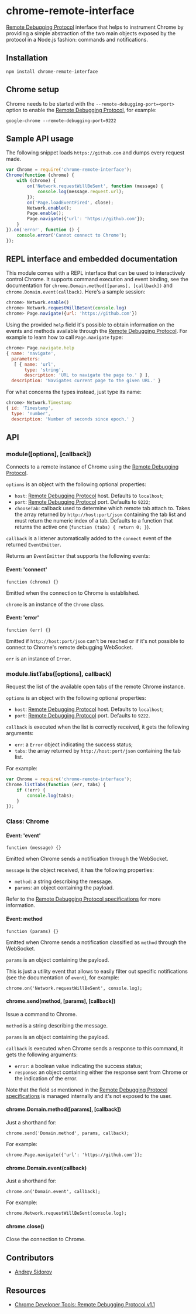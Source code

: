 chrome-remote-interface
=======================

[Remote Debugging Protocol][1] interface that helps to instrument Chrome by
providing a simple abstraction of the two main objects exposed by the protocol
in a Node.js fashion: commands and notifications.

Installation
------------

    npm install chrome-remote-interface

Chrome setup
------------

Chrome needs to be started with the `--remote-debugging-port=<port>` option to
enable the [Remote Debugging Protocol][1], for example:

    google-chrome --remote-debugging-port=9222

Sample API usage
----------------

The following snippet loads `https://github.com` and dumps every request made.

```javascript
var Chrome = require('chrome-remote-interface');
Chrome(function (chrome) {
    with (chrome) {
        on('Network.requestWillBeSent', function (message) {
            console.log(message.request.url);
        });
        on('Page.loadEventFired', close);
        Network.enable();
        Page.enable();
        Page.navigate({'url': 'https://github.com'});
    }
}).on('error', function () {
    console.error('Cannot connect to Chrome');
});
```

REPL interface and embedded documentation
-----------------------------------------

This module comes with a REPL interface that can be used to interactively
control Chrome. It supports command execution and event binding, see the
documentation for `chrome.Domain.method([params], [callback])` and
`chrome.Domain.event(callback)`. Here's a sample session:

```javascript
chrome> Network.enable()
chrome> Network.requestWillBeSent(console.log)
chrome> Page.navigate({url: 'https://github.com'})
```

Using the provided `help` field it's possible to obtain information on the
events and methods available through the [Remote Debugging Protocol][1]. For
example to learn how to call `Page.navigate` type:

```javascript
chrome> Page.navigate.help
{ name: 'navigate',
  parameters:
   [ { name: 'url',
       type: 'string',
       description: 'URL to navigate the page to.' } ],
  description: 'Navigates current page to the given URL.' }
```

For what concerns the types instead, just type its name:

```javascript
chrome> Network.Timestamp
{ id: 'Timestamp',
  type: 'number',
  description: 'Number of seconds since epoch.' }
```

API
---

### module([options], [callback])

Connects to a remote instance of Chrome using the [Remote Debugging
Protocol][1].

`options` is an object with the following optional properties:

- `host`: [Remote Debugging Protocol][1] host. Defaults to `localhost`;
- `port`: [Remote Debugging Protocol][1] port. Defaults to `9222`;
- `chooseTab`: callback used to determine which remote tab attach to. Takes the
  array returned by `http://host:port/json` containing the tab list and must
  return the numeric index of a tab. Defaults to a function that returns the
  active one (`function (tabs) { return 0; }`).

`callback` is a listener automatically added to the `connect` event of the
returned `EventEmitter`.

Returns an `EventEmitter` that supports the following events:

#### Event: 'connect'

    function (chrome) {}

Emitted when the connection to Chrome is established.

`chrome` is an instance of the `Chrome` class.

#### Event: 'error'

    function (err) {}

Emitted if `http://host:port/json` can't be reached or if it's not possible to
connect to Chrome's remote debugging WebSocket.

`err` is an instance of `Error`.

### module.listTabs([options], callback)

Request the list of the available open tabs of the remote Chrome instance.

`options` is an object with the following optional properties:

- `host`: [Remote Debugging Protocol][1] host. Defaults to `localhost`;
- `port`: [Remote Debugging Protocol][1] port. Defaults to `9222`.

`callback` is executed when the list is correctly received, it gets the
following arguments:

- `err`: a `Error` object indicating the success status;
- `tabs`: the array returned by `http://host:port/json` containing the tab list.

For example:

```javascript
var Chrome = require('chrome-remote-interface');
Chrome.listTabs(function (err, tabs) {
    if (!err) {
        console.log(tabs);
    }
});
```

### Class: Chrome

#### Event: 'event'

    function (message) {}

Emitted when Chrome sends a notification through the WebSocket.

`message` is the object received, it has the following properties:

- `method`: a string describing the message.
- `params`: an object containing the payload.

Refer to the [Remote Debugging Protocol specifications][1] for more information.

#### Event: method

    function (params) {}

Emitted when Chrome sends a notification classified as `method` through the
WebSocket.

`params` is an object containing the payload.

This is just a utility event that allows to easily filter out specific
notifications (see the documentation of `event`), for example:

    chrome.on('Network.requestWillBeSent', console.log);

#### chrome.send(method, [params], [callback])

Issue a command to Chrome.

`method` is a string describing the message.

`params` is an object containing the payload.

`callback` is executed when Chrome sends a response to this command, it gets the
following arguments:

- `error`: a boolean value indicating the success status;
- `response`: an object containing either the response sent from Chrome or the
  indication of the error.

Note that the field `id` mentioned in the [Remote Debugging Protocol
specifications][1] is managed internally and it's not exposed to the user.

#### chrome.Domain.method([params], [callback])

Just a shorthand for:

    chrome.send('Domain.method', params, callback);

For example:

    chrome.Page.navigate({'url': 'https://github.com'});

#### chrome.Domain.event(callback)

Just a shorthand for:

    chrome.on('Domain.event', callback);

For example:

    chrome.Network.requestWillBeSent(console.log);

#### chrome.close()

Close the connection to Chrome.

Contributors
------------

- [Andrey Sidorov](https://github.com/sidorares)

Resources
---------

- [Chrome Developer Tools: Remote Debugging Protocol v1.1][1]

[1]: https://developers.google.com/chrome-developer-tools/docs/protocol/1.1/
